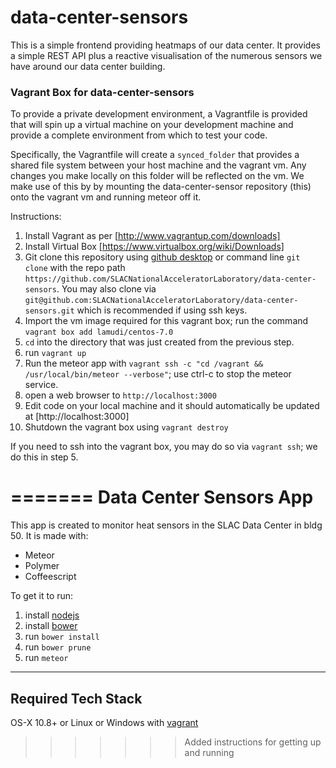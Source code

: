 # data-center-sensors

This is a simple frontend providing heatmaps of our data center. It provides a simple REST API plus a reactive visualisation of the numerous sensors we have around our data center building.


### Vagrant Box for data-center-sensors

To provide a private development environment, a Vagrantfile is provided that will spin up a virtual machine on your development machine and provide a complete environment from which to test your code.

Specifically, the Vagrantfile will create a `synced_folder` that provides a shared file system between your host machine and the vagrant vm. Any changes you make locally on this folder will be reflected on the vm. We make use of this by by mounting the data-center-sensor repository (this) onto the vagrant vm and running meteor off it.

Instructions:

1. Install Vagrant as per [http://www.vagrantup.com/downloads]
2. Install Virtual Box [https://www.virtualbox.org/wiki/Downloads]
3. Git clone this repository using [github desktop](https://desktop.github.com/) or command line `git clone` with the repo path `https://github.com/SLACNationalAcceleratorLaboratory/data-center-sensors`. You may also clone via `git@github.com:SLACNationalAcceleratorLaboratory/data-center-sensors.git` which is recommended if using ssh keys.
4. Import the vm image required for this vagrant box; run the command `vagrant box add lamudi/centos-7.0`
5. `cd` into the directory that was just created from the previous step.
6. run `vagrant up`
7. Run the meteor app with `vagrant ssh -c "cd /vagrant && /usr/local/bin/meteor --verbose"`; use ctrl-c to stop the meteor service.
8. open a web browser to `http://localhost:3000`
9. Edit code on your local machine and it should automatically be updated at [http://localhost:3000]
10. Shutdown the vagrant box using `vagrant destroy`

If you need to ssh into the vagrant box, you may do so via `vagrant ssh`; we do this in step 5.

=======
Data Center Sensors App
===================
This app is created to monitor heat sensors in the SLAC Data Center in bldg 50.
It is made with:
  - Meteor
  - Polymer
  - Coffeescript

To get it to run:
1. install [nodejs](https://nodejs.org/en)
2. install [bower](http://bower.io/)
3. run `bower install`
4. run `bower prune`
5. run `meteor`


----------


Required Tech Stack
-------------

OS-X 10.8+
or
Linux
or Windows with [vagrant](https://www.vagrantup.com/)
>>>>>>> Added instructions for getting up and running

